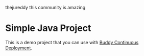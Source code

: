 
thejureddy this community is amazing
# Simple Java Project
This is a demo project that you can use with [Buddy Continuous Deployment](https://buddy.works).
